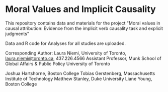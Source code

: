 # Moral Values and Implicit Causality
This repository contains data and materials for the project "Moral values in causal attribution: Evidence from the implicit verb causality task and explicit judgments"

Data and R code for Analyses for all studies are uploaded.

Corresponding Author: Laura Niemi, University of Toronto, laura.niemi@toronto.ca, 437.226.4566
Assistant Professor, Munk School of Global Affairs & Public Policy
University of Toronto

Joshua Hartshorne, Boston College
Tobias Gerstenberg, Massachusetts Institute of Technology
Matthew Stanley, Duke University
Liane Young, Boston College

